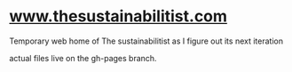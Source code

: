 www.thesustainabilitist.com
===========================

Temporary web home of The sustainabilitist as I figure out its next iteration

actual files live on the gh-pages branch.
